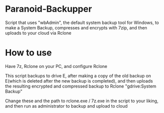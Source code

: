 # Paranoid-Backupper
Script that uses "wbAdmin", the default system backup tool for Windows, to make a System Backup, compresses and encrypts with 7zip, and then uploads to your cloud via Rclone

# How to use
Have 7z, Rclone on your PC, and configure Rclone

This script backups to drive E, after making a copy of the old backup on E(which is deleted after the new backup is completed), and then uploads the resulting encrypted and compressed backup to Rclone "gdrive:System Backup"

Change these and the path to rclone.exe / 7z.exe in the script to your liking, and then run as administrator to backup and upload to cloud
